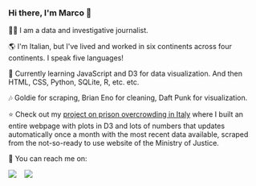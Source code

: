 ### Hi there, I'm Marco 👋

🕵‍♂ I am a data and investigative journalist.

🌎 I'm Italian, but I've lived and worked in six continents across four continents. I speak five languages!

🌱 Currently learning JavaScript and D3 for data visualization. And then HTML, CSS, Python, SQLite, R, etc. etc.

🎶 Goldie for scraping, Brian Eno for cleaning, Daft Punk for visualization.

⭐ Check out my [project on prison overcrowding in Italy](https://marcodallastella.github.io/prison_overcrowding/) where I built an entire webpage with plots in D3 and lots of numbers that updates automatically once a month with the most recent data available, scraped from the not-so-ready to use website of the Ministry of Justice.


📩 You can reach me on:

<a href="mailto:md3934@columbia.edu?subject=[GitHub]%20🔥%20Reaching%20out&body=Hi%Marco%2C%0A%0AI%20saw%20your%20GitHub%20profile%20and%20I%20am%20reaching%20out%20to%20..."><img src="https://img.shields.io/badge/e‑mail-D14836.svg?style=for-the-badge&logo=GMail&logoColor=white"/></a> &nbsp;&nbsp; <a href="https://www.linkedin.com/in/dallastellamarco/"><img src="https://img.shields.io/badge/linkedin-0077B5.svg?style=for-the-badge&logo=linkedin&logoColor=white"/></a> &nbsp;&nbsp;

